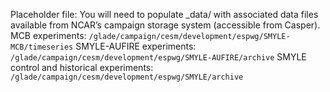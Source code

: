 Placeholder file:
You will need to populate _data/ with associated data files available from NCAR’s campaign storage system (accessible from Casper).
MCB experiments:
`/glade/campaign/cesm/development/espwg/SMYLE-MCB/timeseries`
SMYLE-AUFIRE experiments:
`/glade/campaign/cesm/development/espwg/SMYLE-AUFIRE/archive`
SMYLE control and historical experiments:
`/glade/campaign/cesm/development/espwg/SMYLE/archive`
